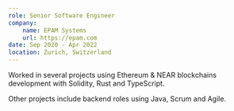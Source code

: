 ```yaml
---
role: Senior Software Engineer
company:
    name: EPAM Systems
    url: https://epam.com
date: Sep 2020 - Apr 2022
location: Zurich, Switzerland
---
```


Worked in several projects using Ethereum & NEAR blockchains development with Solidity, Rust and TypeScript.

Other projects include backend roles using Java, Scrum and Agile.

